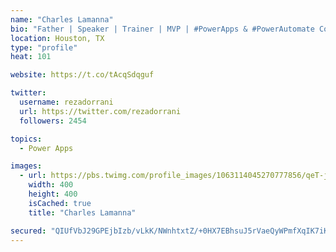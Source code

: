 ```yaml
---
name: "Charles Lamanna"
bio: "Father | Speaker | Trainer | MVP | #PowerApps & #PowerAutomate Community Super User | YouTuber Right-pointing triangle http://youtube.com/c/rezadorrani | Learn - Share - Clockwise rightwards and leftwards open circle arrows"
location: Houston, TX
type: "profile"
heat: 101

website: https://t.co/tAcqSdqguf

twitter:
  username: rezadorrani
  url: https://twitter.com/rezadorrani
  followers: 2454

topics:
  - Power Apps

images:
  - url: https://pbs.twimg.com/profile_images/1063114045270777856/qeT-jpWr_400x400.jpg
    width: 400
    height: 400
    isCached: true
    title: "Charles Lamanna"

secured: "QIUfVbJ29GPEjbIzb/vLkK/NWnhtxtZ/+0HX7EBhsuJ5rVaeQyWPmfXqIK7iKNkU/JUTKSE66iomQ84n/l4JvBaFXEeTed8XQUe0fctnyVumEx83rwWDW0tpGXKjCY6a4Yf79r8xP+v9q4bRfySBhsQw/GvVtapIlQDcah97N+tr2qZl7EEkjL9zzcqMejyc70DR1ENQB0zbbFcH0XGhf6FKcO3YM9XlqVbVuvuZ9gXalDWQ/c5jMkWSZu5yfjX8cVKbogJDT7L+gYQHHT4DquYcozKEfRk8G4OGZU87zyC/DpAGUaj5oBKiZu1oAlNPsDwFJM7jU/cYdVfwX1H7lo9uOP9UxG7vK7FPsxevGicevp75ic2hqOH+gu5Tk3qH2fqptATIgzl7a8hcRv5WJCtlng6iUAXzeeDi1Gi9j5c=;cVW+UuJeShcWaeGjcW5jtg=="
---
```


